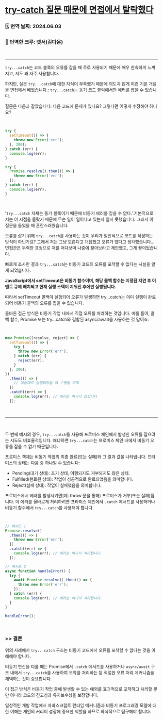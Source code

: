 # [try-catch 질문 때문에 면접에서 탈락했다](https://medium.com/@haiou-a/because-of-a-question-about-try-catch-i-failed-my-interview-2cea0225820c)

### 🗓️ 번역 날짜: 2024.06.03

### 🧚 번역한 크루: 렛서(김다은)

<br/>

---

`try...catch`는 코드 블록의 오류를 잡을 때 주로 사용되기 때문에 매우 친숙하게 느껴지고, 저도 꽤 자주 사용합니다.

하지만, 실은 `try...catch`에 대한 지식이 부족했기 때문에 의도치 않게 이런 기본 개념을 면접에서 배웠습니다.: `try...catch`는 동기 코드 블럭에서만 에러를 잡을 수 있습니다.

질문은 다음과 같았습니다: 다음 코드에 문제가 있나요? 그렇다면 어떻게 수정해야 하나요?

<br/>

```js
try {
  setTimeout(() => {
    throw new Error('err');
  }, 200);
} catch (err) {
  console.log(err);
}

try {
  Promise.resolve().then(() => {
    throw new Error('err');
  });
} catch (err) {
  console.log(err);
}
```

<br/>

'`try...catch` 자체는 동기 블록이기 때문에 비동기 에러를 잡을 수 없다.'.기본적으로 저는 이 지점을 몰랐기 때문에 무슨 일이 일어나고 있는지 알지 못했습니다. 그래서 이 질문을 들었을 때 혼란스러웠습니다.

오류를 잡기 위해 `try...catch`를 사용하는 것이 우리가 일반적으로 코드를 작성하는 방식이 아닌가요? 그래서 저는 그냥 모른다고 대답했고 오류가 없다고 생각했습니다... 면접관은 무력한 표정으로 저를 쳐다보며 나중에 찾아보라고 제안했고, 그게 끝이었습니다.

빠르게 조사한 결과 `try...catch`는 비동기 코드의 오류를 포착할 수 없다는 사실을 알게 되었습니다.

**JavaScript에서 setTimeout은 비동기 함수이며, 해당 콜백 함수는 지정된 지연 후 이벤트 큐에 배치되고 현재 실행 스택이 지워진 후에만 실행됩니다.**

따라서 setTimeout 콜백이 실행되어 오류가 발생하면 try...catch는 이미 실행이 완료되어 비동기 콜백의 오류를 잡을 수 없습니다.

올바른 접근 방식은 비동기 작업 내에서 직접 오류를 처리하는 것입니다. 예를 들어, 콜백 함수, Promise 또는 try...catch와 결합된 async/await을 사용하는 것 말이죠.

<br/>

```js
new Promise((resolve, reject) => {
  setTimeout(() => {
    try {
      throw new Error('err');
    } catch (err) {
      reject(err);
    }
  }, 200);
})
  .then(() => {
    // 예상대로 실행되었을 때 수행될 로직
  })
  .catch((err) => {
    console.log(err); // 에러는 여기서 잡힙니다
  });
```

<br/>

---

<br/>

두 번째 예시의 경우, `try...catch`를 사용해 프로미스 체인에서 발생한 오류를 잡으려는 시도도 비효율적입니다. 왜냐하면 `try...catch`는 프로미스 체인 내에서 비동기 오류를 잡을 수 없기 때문입니다.

프로미스 객체는 비동기 작업의 최종 완료(또는 실패)와 그 결과 값을 나타냅니다. 프라미스의 상태는 다음 중 하나일 수 있습니다:

- Pending(대기 상태): 초기 상태, 이행되지도 거부되지도 않은 상태.
- Fulfilled(완료된 상태): 작업이 성공적으로 완료되었음을 의미합니다.
- Reject(실패 상태): 작업이 실패했음을 의미합니다.

프로미스에서 에러를 발생시키면(예: throw 문을 통해) 프로미스가 거부(또는 실패)됩니다. 이 에러를 올바르게 처리하려면 프라미스 체인에서 `.catch` 메서드를 사용하거나 비동기 함수에서 `try...catch`를 사용해야 합니다.

<br/>

```js
// 메서드 1
Promise.resolve()
  .then(() => {
    throw new Error('err');
  })
  .catch((err) => {
    console.log(err); // 에러는 여기서 처리됩니다.
  });

// 메서드 2
async function handleError() {
  try {
    await Promise.resolve().then(() => {
      throw new Error('err');
    });
  } catch (err) {
    console.log(err); // 에러는 여기서 처리됩니다.
  }
}

handleError();
```

<br/>

### >> 결론

위의 사례에서 `try...catch` 구조는 비동기 코드에서 오류를 포착할 수 없다는 것을 이해해야 합니다.

비동기 연산을 다룰 때는 Promise에서 `.catch` 메서드를 사용하거나 `async/await` 구조 내에서 `try...catch`를 사용하여 오류를 처리하는 등 적절한 오류 처리 메커니즘을 채택하는 것이 중요합니다.

이 접근 방식은 비동기 작업 중에 발생할 수 있는 예외를 효과적으로 포착하고 처리할 뿐만 아니라 코드의 견고성과 유지보수성을 보장합니다.

일상적인 개발 작업에서 자바스크립트 런타임 메커니즘과 비동기 프로그래밍 모델에 대한 이해는 개인의 커리어 성장에 중요한 역할을 하므로 의식적으로 탐구해야 합니다.
